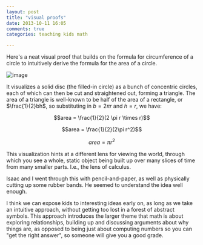 ```yaml
---
layout: post
title: "visual proofs"
date: 2013-10-11 16:05
comments: true
categories: teaching kids math

---
```


Here's a neat visual proof that builds on the formula for circumference of a circle to intuitively derive the formula for the area of a circle. 

![image](http://upload.wikimedia.org/wikipedia/commons/0/07/TriangleFromCircle.gif)

It visualizes a solid disc (the filled-in circle) as a bunch of concentric circles, each of which can then be cut and straightened out, forming a triangle. The area of a triangle is well-known to be half of the area of a rectangle, or $\frac{1}{2}bh$, so substituting in $b = 2 \pi r$ and $h = r$, we have:

$$area = \frac{1}{2}(2 \pi r \times r)$$

$$area = \frac{1}{2}(2\pi r^2)$$

$$area = \pi r^2$$

This visualization hints at a different lens for viewing the world, through which you see a whole, static object being built up over many slices of time from many smaller parts. I.e., the lens of calculus.

Isaac and I went through this with pencil-and-paper, as well as physically cutting up some rubber bands. He seemed to understand the idea well enough.

I think we can expose kids to interesting ideas early on, as long as we take an intuitive approach, without getting too lost in a forest of abstract symbols. This approach introduces the larger theme that math is about exploring relationships, building up and discussing arguments about why things are, as opposed to being just about computing numbers so you can "get the right answer", so someone will give you a good grade.
